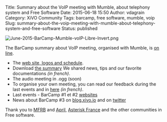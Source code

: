 Title: Summary about the VoIP meeting with Mumble, about telephony system and Free Software
Date: 2015-06-18 15:50
Author: vdagrain
Category: XiVO Community
Tags: barcamp, free software, mumble, voip
Slug: summary-about-the-voip-meeting-with-mumble-about-telephony-system-and-free-software
Status: published

![June-2015-BarCamp-Mumble-voIP-Libre-Invert.png](/public/June-2015-BarCamp-Mumble-voIP-Libre-Invert.png "June-2015-BarCamp-Mumble-voIP-Libre-Invert.png, juin 2015")

The BarCamp summary about VoIP meeting, organised with Mumble, is [on
line](http://barcamp.org/w/page/97007235/BarCampMumble-VoIP-OpenSource).

-   The [web site, logos and
    schedule](http://barcamp.org/w/page/97007235/BarCampMumble-VoIP-OpenSource).
-   Download [the
    summary](/public/BarCampIRC-3-Meeting-VoIP-Mumble-Libre-2015-CRv01.pdf)
    We shared news, tips and our favorite documentations *(in french)*.
-   The audio meeting in .ogg (soon)
-   To organise your own meeting, you can read our feedback during the
    last events and in
    [here](/public/BarCampIRC-3-Meeting-VoIP-Mumble-Libre-2015-CRv01.pdf)
    *(in french)*.
-   Last events - BarCamp \#1 et \#2
    [websites](http://barcamp.org/w/page/94666184/BarCampIRC-Qu%C3%A9bec)
-   News about BarCamp \#3 on
    [blog.xivo.io](/index.php?post/2015/06/04/A-BarCamp-about-VoIP%2C-with-Mumble)
    and on
    [twitter](https://twitter.com/v_dagrain/status/607894402632171520)

Thank you to [MFRB](http://revenudebase.info/) and
[April](https://www.april.org/), [Asterisk
France](http://www.asterisk-france.org/) and the other communities in
Free software.

</p>

